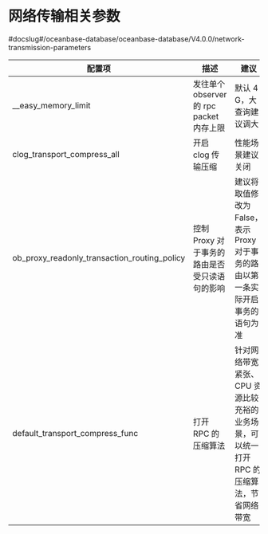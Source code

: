网络传输相关参数 
=============================
#docslug#/oceanbase-database/oceanbase-database/V4.0.0/network-transmission-parameters



|                     配置项                      |               描述                |                        建议                        |
|----------------------------------------------|---------------------------------|--------------------------------------------------|
| __easy_memory_limit                          | 发往单个 observer 的 rpc packet 内存上限 | 默认 4 G，大查询建议调大                                   |
| clog_transport_compress_all                  | 开启 clog 传输压缩                    | 性能场景建议关闭                                         |
| ob_proxy_readonly_transaction_routing_policy | 控制 Proxy 对于事务的路由是否受只读语句的影响      | 建议将取值修改为 False，表示 Proxy 对于事务的路由以第一条实际开启事务的语句为准   |
| default_transport_compress_func              | 打开 RPC 的压缩算法                    | 针对网络带宽紧张、CPU 资源比较充裕的业务场景，可以统一打开 RPC 的压缩算法，节省网络带宽 |



